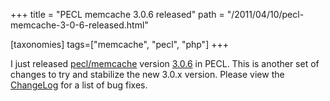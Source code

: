 +++
title = "PECL memcache 3.0.6 released"
path = "/2011/04/10/pecl-memcache-3-0-6-released.html"

[taxonomies]
tags=["memcache", "pecl", "php"]
+++

I just released <a href="http://pecl.php.net/package/memcache">pecl/memcache</a> version <a href="http://pecl.php.net/get/memcache-3.0.6.tgz">3.0.6</a> in PECL.  This is another set of changes to try and stabilize the new 3.0.x version.  Please view the <a href="http://pecl.php.net/package-changelog.php?package=memcache&amp;release=3.0.6">ChangeLog</a> for a list of bug fixes.
